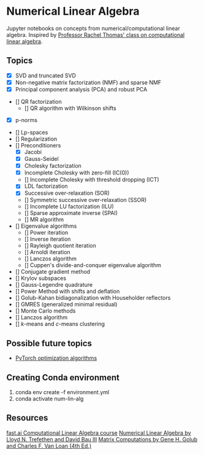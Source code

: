 # Numerical Linear Algebra
Jupyter notebooks on concepts from numerical/computational linear algebra.
Inspired by [Professor Rachel Thomas' class on computational linear algebra](https://www.youtube.com/playlist?list=PLtmWHNX-gukIc92m1K0P6bIOnZb-mg0hY).

## Topics
- [x] SVD and truncated SVD
- [x] Non-negative matrix factorization (NMF) and sparse NMF
- [x] Principal component analysis (PCA) and robust PCA
- [] QR factorization
  - [] QR algorithm with Wilkinson shifts
- [x] p-norms
- [] Lp-spaces
- [] Regularization
- [] Preconditioners
  - [x] Jacobi
  - [x] Gauss-Seidel
  - [x] Cholesky factorization
  - [x] Incomplete Cholesky with zero-fill (IC(0))
  - [] Incomplete Cholesky with threshold dropping (ICT)
  - [x] LDL factorization
  - [x] Successive over-relaxation (SOR)
  - [] Symmetric successive over-relaxation (SSOR)
  - [] Incomplete LU factorization (ILU)
  - [] Sparse approximate inverse (SPAI)
  - [] MR algorithm
- [] Eigenvalue algorithms
  - [] Power iteration
  - [] Inverse iteration
  - [] Rayleigh quotient iteration
  - [] Arnoldi iteration
  - [] Lanczos algorithm
  - [] Cuppen's divide-and-conquer eigenvalue algorithm
- [] Conjugate gradient method
- [] Krylov subspaces
- [] Gauss-Legendre quadrature
- [] Power Method with shifts and deflation
- [] Golub-Kahan bidiagonalization with Householder reflectors
- [] GMRES (generalized minimal residual)
- [] Monte Carlo methods
- [] Lanczos algorithm
- [] *k*-means and *c*-means clustering

## Possible future topics
  * [PyTorch optimization algorithms](https://pytorch.org/docs/stable/optim.html)

## Creating Conda environment
1. conda env create -f environment.yml
2. conda activate num-lin-alg

## Resources
[fast.ai Computational Linear Algebra course](https://www.fast.ai/2017/07/17/num-lin-alg/)
[Numerical Linear Algebra by Lloyd N. Trefethen and David Bau III](https://www.amazon.com/Numerical-Linear-Algebra-Lloyd-Trefethen/dp/0898713617)
[Matrix Computations by Gene H. Golub and Charles F. Van Loan (4th Ed.)](https://www.amazon.com/Computations-Hopkins-Studies-Mathematical-Sciences/dp/1421407949)

